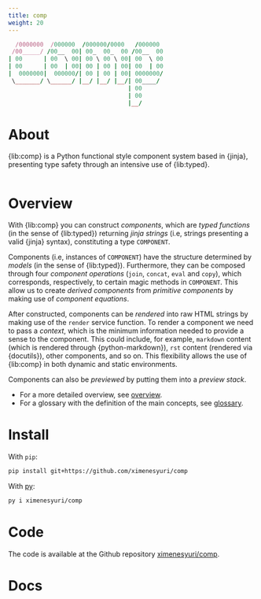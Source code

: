 ```yaml
---
title: comp
weight: 20
---
```


```ruby
  /0000000  /000000  /000000/0000   /000000 
 /00_____/ /00__  00| 00_  00_  00 /00__  00
| 00      | 00  \ 00| 00 \ 00 \ 00| 00  \ 00
| 00      | 00  | 00| 00 | 00 | 00| 00  | 00
|  0000000|  000000/| 00 | 00 | 00| 0000000/
 \_______/ \______/ |__/ |__/ |__/| 00____/ 
                                  | 00      
                                  | 00      
                                  |__/   
```

# About

{lib:comp} is a Python functional style component system based in {jinja}, presenting type safety through an intensive use of {lib:typed}.

```{toc}
```

# Overview

With {lib:comp} you can construct _components_, which are _typed functions_ (in the sense of {lib:typed}) returning _jinja strings_ (i.e, strings presenting a valid {jinja} syntax),  constituting a type `COMPONENT`. 

Components (i.e, instances of `COMPONENT`) have the structure determined by _models_ (in the sense of {lib:typed}). Furthermore, they can be composed through four _component operations_ (`join`, `concat`, `eval` and `copy`), which corresponds, respectively, to certain magic methods in `COMPONENT`. This allow us to create _derived components_ from _primitive components_ by making use of _component equations_.

After constructed, components can be _rendered_ into raw HTML strings by making use of the `render` service function. To render a component we need to pass a _context_, which is the minimum information needed to provide a sense to the component. This could include, for example, `markdown` content (which is rendered through {python-markdown}), `rst` content (rendered via {docutils}), other components, and so on. This flexibility allows the use of {lib:comp} in both dynamic and static environments.

Components can also be _previewed_ by putting them into a _preview stack_.

- For a more detailed overview, see [overview](./overview).
- For a glossary with the definition of the main concepts, see [glossary](./glossary).

# Install

With `pip`:
```bash
pip install git+https://github.com/ximenesyuri/comp
```

With [py](https://github.com/ximenesyuri/py):
```bash
py i ximenesyuri/comp
```

# Code

The code is available at the Github repository [ximenesyuri/comp](https://github.com/ximenesyuri/comp).

# Docs

```{toc-dir}
```
